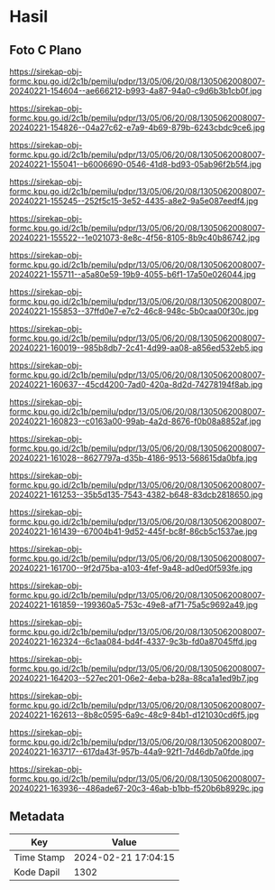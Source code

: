 # Hasil

## Foto C Plano

https://sirekap-obj-formc.kpu.go.id/2c1b/pemilu/pdpr/13/05/06/20/08/1305062008007-20240221-154604--ae666212-b993-4a87-94a0-c9d6b3b1cb0f.jpg

https://sirekap-obj-formc.kpu.go.id/2c1b/pemilu/pdpr/13/05/06/20/08/1305062008007-20240221-154826--04a27c62-e7a9-4b69-879b-6243cbdc9ce6.jpg

https://sirekap-obj-formc.kpu.go.id/2c1b/pemilu/pdpr/13/05/06/20/08/1305062008007-20240221-155041--b6006690-0546-41d8-bd93-05ab96f2b5f4.jpg

https://sirekap-obj-formc.kpu.go.id/2c1b/pemilu/pdpr/13/05/06/20/08/1305062008007-20240221-155245--252f5c15-3e52-4435-a8e2-9a5e087eedf4.jpg

https://sirekap-obj-formc.kpu.go.id/2c1b/pemilu/pdpr/13/05/06/20/08/1305062008007-20240221-155522--1e021073-8e8c-4f56-8105-8b9c40b86742.jpg

https://sirekap-obj-formc.kpu.go.id/2c1b/pemilu/pdpr/13/05/06/20/08/1305062008007-20240221-155711--a5a80e59-19b9-4055-b6f1-17a50e026044.jpg

https://sirekap-obj-formc.kpu.go.id/2c1b/pemilu/pdpr/13/05/06/20/08/1305062008007-20240221-155853--37ffd0e7-e7c2-46c8-948c-5b0caa00f30c.jpg

https://sirekap-obj-formc.kpu.go.id/2c1b/pemilu/pdpr/13/05/06/20/08/1305062008007-20240221-160019--985b8db7-2c41-4d99-aa08-a856ed532eb5.jpg

https://sirekap-obj-formc.kpu.go.id/2c1b/pemilu/pdpr/13/05/06/20/08/1305062008007-20240221-160637--45cd4200-7ad0-420a-8d2d-74278194f8ab.jpg

https://sirekap-obj-formc.kpu.go.id/2c1b/pemilu/pdpr/13/05/06/20/08/1305062008007-20240221-160823--c0163a00-99ab-4a2d-8676-f0b08a8852af.jpg

https://sirekap-obj-formc.kpu.go.id/2c1b/pemilu/pdpr/13/05/06/20/08/1305062008007-20240221-161028--8627797a-d35b-4186-9513-568615da0bfa.jpg

https://sirekap-obj-formc.kpu.go.id/2c1b/pemilu/pdpr/13/05/06/20/08/1305062008007-20240221-161253--35b5d135-7543-4382-b648-83dcb2818650.jpg

https://sirekap-obj-formc.kpu.go.id/2c1b/pemilu/pdpr/13/05/06/20/08/1305062008007-20240221-161439--67004b41-9d52-445f-bc8f-86cb5c1537ae.jpg

https://sirekap-obj-formc.kpu.go.id/2c1b/pemilu/pdpr/13/05/06/20/08/1305062008007-20240221-161700--9f2d75ba-a103-4fef-9a48-ad0ed0f593fe.jpg

https://sirekap-obj-formc.kpu.go.id/2c1b/pemilu/pdpr/13/05/06/20/08/1305062008007-20240221-161859--199360a5-753c-49e8-af71-75a5c9692a49.jpg

https://sirekap-obj-formc.kpu.go.id/2c1b/pemilu/pdpr/13/05/06/20/08/1305062008007-20240221-162324--6c1aa084-bd4f-4337-9c3b-fd0a87045ffd.jpg

https://sirekap-obj-formc.kpu.go.id/2c1b/pemilu/pdpr/13/05/06/20/08/1305062008007-20240221-164203--527ec201-06e2-4eba-b28a-88ca1a1ed9b7.jpg

https://sirekap-obj-formc.kpu.go.id/2c1b/pemilu/pdpr/13/05/06/20/08/1305062008007-20240221-162613--8b8c0595-6a9c-48c9-84b1-d121030cd6f5.jpg

https://sirekap-obj-formc.kpu.go.id/2c1b/pemilu/pdpr/13/05/06/20/08/1305062008007-20240221-163717--617da43f-957b-44a9-92f1-7d46db7a0fde.jpg

https://sirekap-obj-formc.kpu.go.id/2c1b/pemilu/pdpr/13/05/06/20/08/1305062008007-20240221-163936--486ade67-20c3-46ab-b1bb-f520b6b8929c.jpg


## Metadata

| Key        | Value               |
| ---------- | ------------------- |
| Time Stamp | 2024-02-21 17:04:15 |
| Kode Dapil | 1302                |



